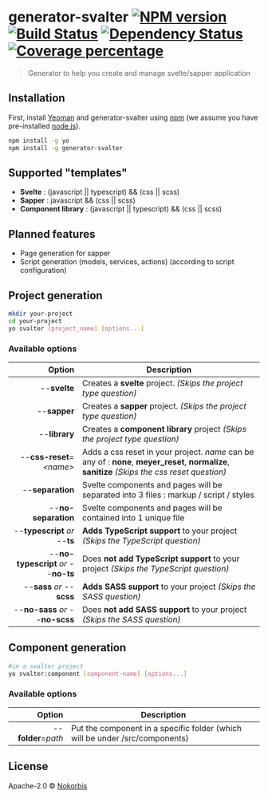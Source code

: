 # generator-svalter [![NPM version][npm-image]][npm-url] [![Build Status][travis-image]][travis-url] [![Dependency Status][daviddm-image]][daviddm-url] [![Coverage percentage][coveralls-image]][coveralls-url]
> Generator to help you create and manage svelte/sapper application

## Installation

First, install [Yeoman](http://yeoman.io) and generator-svalter using [npm](https://www.npmjs.com/) (we assume you have pre-installed [node.js](https://nodejs.org/)).

```bash
npm install -g yo
npm install -g generator-svalter
```

## Supported "templates"

- **Svelte** : (javascript || typescript) && (css || scss)
- **Sapper** : javascript && (css || scss)
- **Component library** : (javascript || typescript) && (css || scss)

## Planned features

- Page generation for sapper
- Script generation (models, services, actions) (according to script configuration)

## Project generation

```bash
mkdir your-project
cd your-project
yo svalter [project_name] [options...]
```


### Available options


| Option | Description |
| ---:   | ---         |
| --**svelte** | Creates a **svelte** project. *(Skips the project type question)* |
| --**sapper** | Creates a **sapper** project. *(Skips the project type question)* |
| --**library** | Creates a **component library** project *(Skips the project type question)* |
| --**css-reset**=*\<name>* | Adds a css reset in your project. *name* can be any of : **none**, **meyer_reset**, **normalize**, **sanitize** *(Skips the css reset question)* |
| --**separation** | Svelte components and pages will be separated into 3 files : markup / script / styles |
| --**no-separation** | Svelte components and pages will be contained into 1 unique file |
| --**typescript**  *or*  --**ts** | **Adds TypeScript support** to your project *(Skips the TypeScript question)* |
| --**no-typescript** *or* --**no-ts** | Does **not add TypeScript support** to your project *(Skips the TypeScript question)* | 
| --**sass** *or* --**scss** | **Adds SASS support** to your project *(Skips the SASS question)* |
| --**no-sass** *or* --**no-scss** | Does **not add SASS support** to your project *(Skips the SASS question)* |

## Component generation

```bash
#in a svalter project
yo svalter:component [component-name] [options...]
```

### Available options

| Option | Description |
| ---:   | ---         |
| --**folder**=*path* | Put the component in a specific folder (which will be under /src/components) |

## License

Apache-2.0 © [Nokorbis](https://github.com/Nokorbis)


[npm-image]: https://badge.fury.io/js/generator-svalter.svg
[npm-url]: https://npmjs.org/package/generator-svalter
[travis-image]: https://travis-ci.com/Nokorbis/generator-svalter.svg?branch=master
[travis-url]: https://travis-ci.com/Nokorbis/generator-svalter
[daviddm-image]: https://david-dm.org/Nokorbis/generator-svalter.svg?theme=shields.io
[daviddm-url]: https://david-dm.org/Nokorbis/generator-svalter
[coveralls-image]: https://coveralls.io/repos/Nokorbis/generator-svalter/badge.svg
[coveralls-url]: https://coveralls.io/r/Nokorbis/generator-svalter
